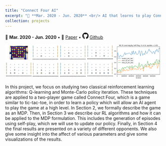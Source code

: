 ```yaml
---
title: "Connect Four AI"
excerpt: "📅 **Mar. 2020 - Jun. 2020** <br/> AI that learns to play Connect Four, with reinforcement learning (Q-Learning & Monte-Carlo policy iteration). [More info.](https://b7leung.github.io/projects/connect-four-ai/) <br/><img src='/images/connect_four_Main_Picture.jpg'>"
collection: projects
---
```


📅 **Mar. 2020 - Jun. 2020** • 📄 [Paper](https://b7leung.github.io/files/Connect%20Four.pdf) • <img src="/images/github_icon.png" width="20" height="20"> [Github](https://github.com/b7leung/Reinforcement-Learning-Connect-Four)

<img src='/images/connect_four_Main_Picture.jpg'>

In this project, we focus on studying two classical reinforcement learning algorithms: Q-learning and Monte-Carlo
policy iteration. These techniques are applied to a two-player game called Connect Four, which is a game similar
to tic-tac-toe, in order to learn a policy which will allow an AI agent to play the game at a high level. In Section 2,
we formally describe the game as an MDP. Then, in Section 3 we describe our RL algorithms and how it can be
applied to the MDP formulation. This includes the generation of episodes using self-play, which we will use to
update our policy. Finally, in Section 4 the final results are presented on a variety of different opponents. We also
give some insight into the affect of various parameters and give some visualizations of the results.


